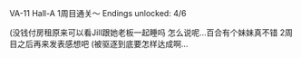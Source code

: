 VA-11 Hall-A 1周目通关～
Endings unlocked: 4/6

(没钱付房租原来可以看Jill跟她老板一起睡吗
怎么说呢…百合有个妹妹真不错
2周目之后再来发表感想吧
(被驱逐到底要怎样达成啊…